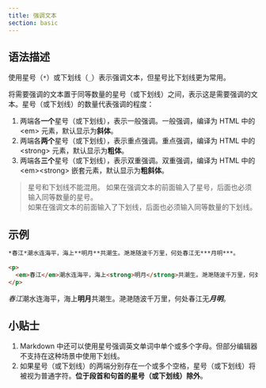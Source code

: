 ```yaml
---
title: 强调文本
section: basic
---
```


## 语法描述

使用星号（```*```）或下划线（```_```）表示强调文本，但星号比下划线更为常用。

将需要强调的文本置于同等数量的星号（或下划线）之间，表示这是需要强调的文本。星号（或下划线）的数量代表强调的程度：

1. 两端各**一个**星号（或下划线），表示一般强调。一般强调，编译为 HTML 中的 \<em> 元素，默认显示为**斜体**。
2. 两端各**两个**星号（或下划线），表示重点强调。重点强调，编译为 HTML 中的 \<strong> 元素，默认显示为**粗体**。
3. 两端各**三个**星号（或下划线），表示双重强调。双重强调，编译为 HTML 中的 \<em>\<strong> 嵌套元素，默认显示为**粗斜体**。

> 星号和下划线不能混用。
> 如果在强调文本的前面输入了星号，后面也必须输入同等数量的星号。  
> 如果在强调文本的前面输入了下划线，后面也必须输入同等数量的下划线。

## 示例

```md
*春江*潮水连海平，海上**明月**共潮生。滟滟随波千万里，何处春江无***月明***。
```

```html
<p>
  <em>春江</em>潮水连海平，海上<strong>明月</strong>共潮生。滟滟随波千万里，何处春江无<em><strong>月明</strong></em>。
</p>
```

<div class='exmp'>
  <p><em>春江</em>潮水连海平，海上<strong>明月</strong>共潮生。滟滟随波千万里，何处春江无<em><strong>月明</strong></em>。</p>
</div>

## 小贴士

1. Markdown 中还可以使用星号强调英文单词中单个或多个字母。但部分编辑器不支持在这种场景中使用下划线。
2. 如果星号（或下划线）的两端分别存在一个或多个空格，星号（或下划线）将被视为普通字符。**位于段首和句首的星号（或下划线）除外**。

